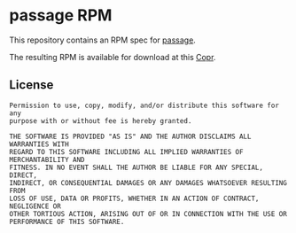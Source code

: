 <!--
SPDX-FileCopyrightText: The passage-rpm Authors
SPDX-License-Identifier: 0BSD
 -->

# passage RPM

This repository contains an RPM spec for [passage](https://github.com/FiloSottile/passage).

The resulting RPM is available for download at this [Copr](https://copr.fedorainfracloud.org/coprs/sebhoss/passage/).

## License

```
Permission to use, copy, modify, and/or distribute this software for any
purpose with or without fee is hereby granted.

THE SOFTWARE IS PROVIDED "AS IS" AND THE AUTHOR DISCLAIMS ALL WARRANTIES WITH
REGARD TO THIS SOFTWARE INCLUDING ALL IMPLIED WARRANTIES OF MERCHANTABILITY AND
FITNESS. IN NO EVENT SHALL THE AUTHOR BE LIABLE FOR ANY SPECIAL, DIRECT,
INDIRECT, OR CONSEQUENTIAL DAMAGES OR ANY DAMAGES WHATSOEVER RESULTING FROM
LOSS OF USE, DATA OR PROFITS, WHETHER IN AN ACTION OF CONTRACT, NEGLIGENCE OR
OTHER TORTIOUS ACTION, ARISING OUT OF OR IN CONNECTION WITH THE USE OR
PERFORMANCE OF THIS SOFTWARE.
```
